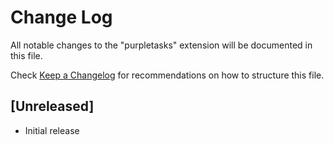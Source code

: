 # Change Log

All notable changes to the "purpletasks" extension will be documented in this file.

Check [Keep a Changelog](http://keepachangelog.com/) for recommendations on how to structure this file.

## [Unreleased]

- Initial release